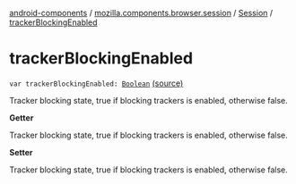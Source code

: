 [android-components](../../index.md) / [mozilla.components.browser.session](../index.md) / [Session](index.md) / [trackerBlockingEnabled](./tracker-blocking-enabled.md)

# trackerBlockingEnabled

`var trackerBlockingEnabled: `[`Boolean`](https://kotlinlang.org/api/latest/jvm/stdlib/kotlin/-boolean/index.html) [(source)](https://github.com/mozilla-mobile/android-components/blob/master/components/browser/session/src/main/java/mozilla/components/browser/session/Session.kt#L250)

Tracker blocking state, true if blocking trackers is enabled, otherwise false.

**Getter**

Tracker blocking state, true if blocking trackers is enabled, otherwise false.

**Setter**

Tracker blocking state, true if blocking trackers is enabled, otherwise false.

